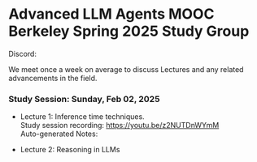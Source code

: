 # Advanced LLM Agents MOOC Berkeley Spring 2025 Study Group 

Discord:

We meet once a week on average to discuss Lectures and any related advancements in the field.

### Study Session: Sunday, Feb 02, 2025
  
* Lecture 1: Inference time techniques.  <br>
      Study session recording: https://youtu.be/z2NUTDnWYmM   <br>
      Auto-generated Notes:   


* Lecture 2: Reasoning in LLMs  
